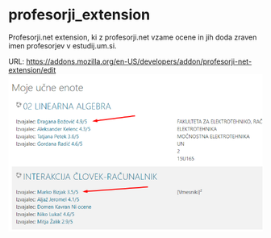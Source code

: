 # profesorji_extension
Profesorji.net extension, ki z profesorji.net vzame ocene in jih doda zraven imen profesorjev v estudij.um.si.

URL: https://addons.mozilla.org/en-US/developers/addon/profesorji-net-extension/edit
![alt text](https://raw.githubusercontent.com/aljazfarkas/profesorji_extension/master/preview.png)
